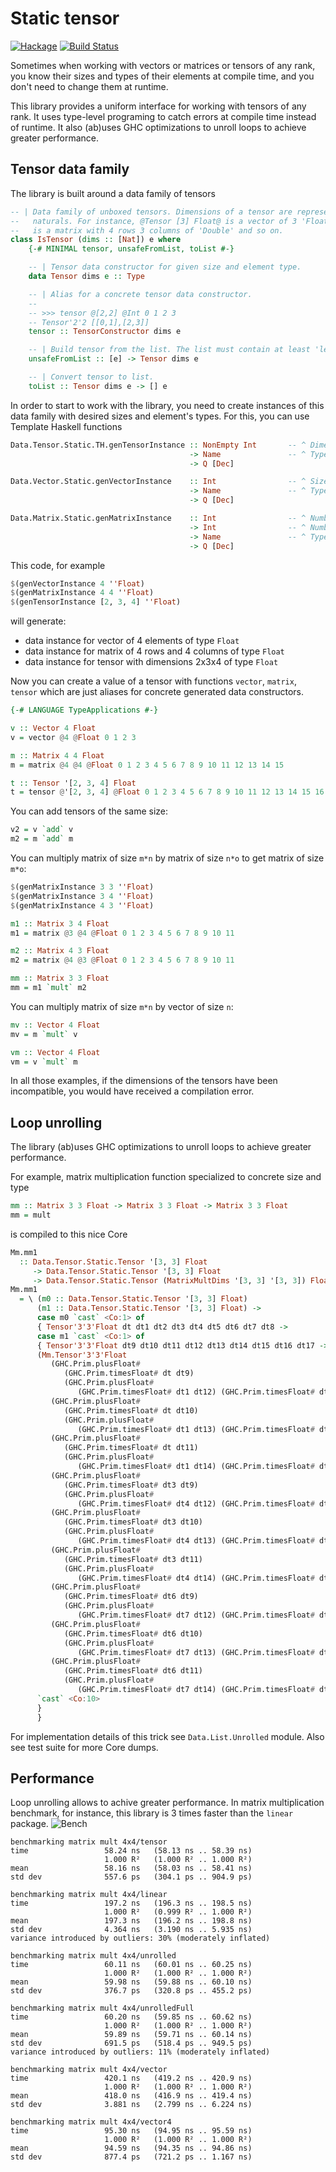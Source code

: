 # Static tensor

[![Hackage](https://img.shields.io/hackage/v/static-tensor.svg)](https://hackage.haskell.org/package/static-tensor)
[![Build Status](https://api.travis-ci.org/vagarenko/static-tensor.svg?branch=master)](https://travis-ci.org/vagarenko/static-tensor)

Sometimes when working with vectors or matrices or tensors of any rank, you know their sizes 
and types of their elements at compile time, and you don't need to change them at runtime.

This library provides a uniform interface for working with tensors of any rank. 
It uses type-level programing to catch errors at compile time instead of runtime.
It also (ab)uses GHC optimizations to unroll loops to achieve greater performance.

## Tensor data family

The library is built around a data family of tensors

```haskell
-- | Data family of unboxed tensors. Dimensions of a tensor are represented as type-level list of 
--   naturals. For instance, @Tensor [3] Float@ is a vector of 3 'Float' elements; @Tensor [4,3] Double@ 
--   is a matrix with 4 rows 3 columns of 'Double' and so on.
class IsTensor (dims :: [Nat]) e where
    {-# MINIMAL tensor, unsafeFromList, toList #-}

    -- | Tensor data constructor for given size and element type.
    data Tensor dims e :: Type

    -- | Alias for a concrete tensor data constructor.
    -- 
    -- >>> tensor @[2,2] @Int 0 1 2 3
    -- Tensor'2'2 [[0,1],[2,3]]
    tensor :: TensorConstructor dims e

    -- | Build tensor from the list. The list must contain at least 'length' elements or method will throw an exception.
    unsafeFromList :: [e] -> Tensor dims e

    -- | Convert tensor to list.
    toList :: Tensor dims e -> [] e
```
In order to start to work with the library, you need to create instances of this data family 
with desired sizes and element's types.
For this, you can use Template Haskell functions

```haskell
Data.Tensor.Static.TH.genTensorInstance :: NonEmpty Int       -- ^ Dimensions of the tensor.
                                        -> Name               -- ^ Type of elements.
                                        -> Q [Dec]

Data.Vector.Static.genVectorInstance    :: Int                -- ^ Size of the vector.
                                        -> Name               -- ^ Type of elements.
                                        -> Q [Dec]

Data.Matrix.Static.genMatrixInstance    :: Int                -- ^ Number of rows.
                                        -> Int                -- ^ Number of columns.
                                        -> Name               -- ^ Type of elements.
                                        -> Q [Dec]
```

This code, for example

```haskell
$(genVectorInstance 4 ''Float)
$(genMatrixInstance 4 4 ''Float)
$(genTensorInstance [2, 3, 4] ''Float)
```

will generate:
* data instance for vector of 4 elements of type `Float`
* data instance for matrix of 4 rows and 4 columns of type `Float`
* data instance for tensor with dimensions 2x3x4 of type `Float`

Now you can create a value of a tensor with functions `vector`, `matrix`, `tensor` 
which are just aliases for concrete generated data constructors.

```haskell
{-# LANGUAGE TypeApplications #-}

v :: Vector 4 Float
v = vector @4 @Float 0 1 2 3

m :: Matrix 4 4 Float
m = matrix @4 @4 @Float 0 1 2 3 4 5 6 7 8 9 10 11 12 13 14 15

t :: Tensor '[2, 3, 4] Float
t = tensor @'[2, 3, 4] @Float 0 1 2 3 4 5 6 7 8 9 10 11 12 13 14 15 16 17 18 19 20 21 22 23
```

You can add tensors of the same size:
```haskell
v2 = v `add` v
m2 = m `add` m
```

You can multiply matrix of size `m*n` by matrix of size `n*o` to get matrix of size `m*o`:
```haskell
$(genMatrixInstance 3 3 ''Float)
$(genMatrixInstance 3 4 ''Float)
$(genMatrixInstance 4 3 ''Float)

m1 :: Matrix 3 4 Float
m1 = matrix @3 @4 @Float 0 1 2 3 4 5 6 7 8 9 10 11

m2 :: Matrix 4 3 Float
m2 = matrix @4 @3 @Float 0 1 2 3 4 5 6 7 8 9 10 11

mm :: Matrix 3 3 Float
mm = m1 `mult` m2
```

You can multiply matrix of size `m*n` by vector of size `n`:
```haskell
mv :: Vector 4 Float
mv = m `mult` v

vm :: Vector 4 Float
vm = v `mult` m
```

In all those examples, if the dimensions of the tensors have been incompatible, 
you would have received a compilation error.


## Loop unrolling
The library (ab)uses GHC optimizations to unroll loops to achieve greater performance.

For example, matrix multiplication function specialized to concrete size and type

```haskell
mm :: Matrix 3 3 Float -> Matrix 3 3 Float -> Matrix 3 3 Float
mm = mult
```

is compiled to this nice Core

```haskell
Mm.mm1
  :: Data.Tensor.Static.Tensor '[3, 3] Float
     -> Data.Tensor.Static.Tensor '[3, 3] Float
     -> Data.Tensor.Static.Tensor (MatrixMultDims '[3, 3] '[3, 3]) Float
Mm.mm1
  = \ (m0 :: Data.Tensor.Static.Tensor '[3, 3] Float)
      (m1 :: Data.Tensor.Static.Tensor '[3, 3] Float) ->
      case m0 `cast` <Co:1> of
      { Tensor'3'3'Float dt dt1 dt2 dt3 dt4 dt5 dt6 dt7 dt8 ->
      case m1 `cast` <Co:1> of
      { Tensor'3'3'Float dt9 dt10 dt11 dt12 dt13 dt14 dt15 dt16 dt17 ->
      (Mm.Tensor'3'3'Float
         (GHC.Prim.plusFloat#
            (GHC.Prim.timesFloat# dt dt9)
            (GHC.Prim.plusFloat#
               (GHC.Prim.timesFloat# dt1 dt12) (GHC.Prim.timesFloat# dt2 dt15)))
         (GHC.Prim.plusFloat#
            (GHC.Prim.timesFloat# dt dt10)
            (GHC.Prim.plusFloat#
               (GHC.Prim.timesFloat# dt1 dt13) (GHC.Prim.timesFloat# dt2 dt16)))
         (GHC.Prim.plusFloat#
            (GHC.Prim.timesFloat# dt dt11)
            (GHC.Prim.plusFloat#
               (GHC.Prim.timesFloat# dt1 dt14) (GHC.Prim.timesFloat# dt2 dt17)))
         (GHC.Prim.plusFloat#
            (GHC.Prim.timesFloat# dt3 dt9)
            (GHC.Prim.plusFloat#
               (GHC.Prim.timesFloat# dt4 dt12) (GHC.Prim.timesFloat# dt5 dt15)))
         (GHC.Prim.plusFloat#
            (GHC.Prim.timesFloat# dt3 dt10)
            (GHC.Prim.plusFloat#
               (GHC.Prim.timesFloat# dt4 dt13) (GHC.Prim.timesFloat# dt5 dt16)))
         (GHC.Prim.plusFloat#
            (GHC.Prim.timesFloat# dt3 dt11)
            (GHC.Prim.plusFloat#
               (GHC.Prim.timesFloat# dt4 dt14) (GHC.Prim.timesFloat# dt5 dt17)))
         (GHC.Prim.plusFloat#
            (GHC.Prim.timesFloat# dt6 dt9)
            (GHC.Prim.plusFloat#
               (GHC.Prim.timesFloat# dt7 dt12) (GHC.Prim.timesFloat# dt8 dt15)))
         (GHC.Prim.plusFloat#
            (GHC.Prim.timesFloat# dt6 dt10)
            (GHC.Prim.plusFloat#
               (GHC.Prim.timesFloat# dt7 dt13) (GHC.Prim.timesFloat# dt8 dt16)))
         (GHC.Prim.plusFloat#
            (GHC.Prim.timesFloat# dt6 dt11)
            (GHC.Prim.plusFloat#
               (GHC.Prim.timesFloat# dt7 dt14) (GHC.Prim.timesFloat# dt8 dt17))))
      `cast` <Co:10>
      }
      }
```

For implementation details of this trick see `Data.List.Unrolled` module.
Also see test suite for more Core dumps.

## Performance
Loop unrolling allows to achive greater performance.
In matrix multiplication benchmark, for instance, this library is 3 times faster than the `linear` package.
![Bench](https://raw.githubusercontent.com/vagarenko/static-tensor/master/bench.png)

```
benchmarking matrix mult 4x4/tensor
time                 58.24 ns   (58.13 ns .. 58.39 ns)
                     1.000 R²   (1.000 R² .. 1.000 R²)
mean                 58.16 ns   (58.03 ns .. 58.41 ns)
std dev              557.6 ps   (304.1 ps .. 904.9 ps)

benchmarking matrix mult 4x4/linear
time                 197.2 ns   (196.3 ns .. 198.5 ns)
                     1.000 R²   (0.999 R² .. 1.000 R²)
mean                 197.3 ns   (196.2 ns .. 198.8 ns)
std dev              4.364 ns   (3.190 ns .. 5.935 ns)
variance introduced by outliers: 30% (moderately inflated)

benchmarking matrix mult 4x4/unrolled
time                 60.11 ns   (60.01 ns .. 60.25 ns)
                     1.000 R²   (1.000 R² .. 1.000 R²)
mean                 59.98 ns   (59.88 ns .. 60.10 ns)
std dev              376.7 ps   (320.8 ps .. 455.2 ps)

benchmarking matrix mult 4x4/unrolledFull
time                 60.20 ns   (59.85 ns .. 60.62 ns)
                     1.000 R²   (1.000 R² .. 1.000 R²)
mean                 59.89 ns   (59.71 ns .. 60.14 ns)
std dev              691.5 ps   (518.4 ps .. 949.5 ps)
variance introduced by outliers: 11% (moderately inflated)

benchmarking matrix mult 4x4/vector
time                 420.1 ns   (419.2 ns .. 420.9 ns)
                     1.000 R²   (1.000 R² .. 1.000 R²)
mean                 418.0 ns   (416.9 ns .. 419.4 ns)
std dev              3.881 ns   (2.799 ns .. 6.224 ns)

benchmarking matrix mult 4x4/vector4
time                 95.30 ns   (94.95 ns .. 95.59 ns)
                     1.000 R²   (1.000 R² .. 1.000 R²)
mean                 94.59 ns   (94.35 ns .. 94.86 ns)
std dev              877.4 ps   (721.2 ps .. 1.167 ns)
```
